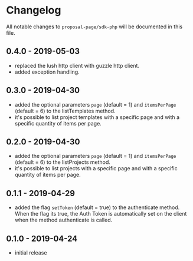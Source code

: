 # Changelog

All notable changes to `proposal-page/sdk-php` will be documented in this file.

## 0.4.0 - 2019-05-03
- replaced the lush http client with guzzle http client.
- added exception handling.

## 0.3.0 - 2019-04-30
- added the optional parameters `page` (default = 1) and `itemsPerPage` (default = 6) to the listTemplates method.
- it's possible to list project templates with a specific page and with a specific quantity of items per page.

## 0.2.0 - 2019-04-30
- added the optional parameters `page` (default = 1) and `itemsPerPage` (default = 6) to the listProjects method.
- it's possible to list projects with a specific page and with a specific quantity of items per page.

## 0.1.1 - 2019-04-29

- added the flag `setToken` (default = true) to the authenticate method. When the flag its true, the Auth Token is automatically set on the client when the method authenticate is called.

## 0.1.0 - 2019-04-24

- initial release
